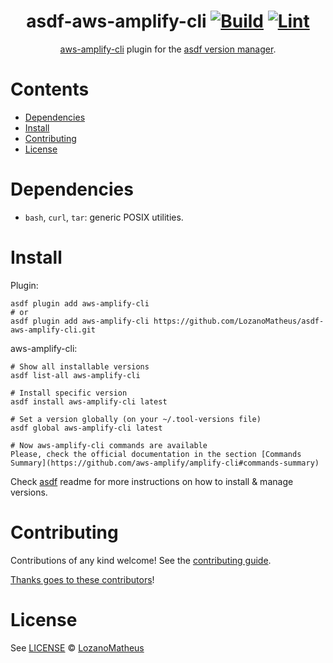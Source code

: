 <div align="center">

# asdf-aws-amplify-cli [![Build](https://github.com/LozanoMatheus/asdf-aws-amplify-cli/actions/workflows/build.yml/badge.svg)](https://github.com/LozanoMatheus/asdf-aws-amplify-cli/actions/workflows/build.yml) [![Lint](https://github.com/LozanoMatheus/asdf-aws-amplify-cli/actions/workflows/lint.yml/badge.svg)](https://github.com/LozanoMatheus/asdf-aws-amplify-cli/actions/workflows/lint.yml)

[aws-amplify-cli](https://docs.amplify.aws/cli/) plugin for the [asdf version manager](https://asdf-vm.com).

</div>

# Contents

- [Dependencies](#dependencies)
- [Install](#install)
- [Contributing](#contributing)
- [License](#license)

# Dependencies

- `bash`, `curl`, `tar`: generic POSIX utilities.

# Install

Plugin:

```shell
asdf plugin add aws-amplify-cli
# or
asdf plugin add aws-amplify-cli https://github.com/LozanoMatheus/asdf-aws-amplify-cli.git
```

aws-amplify-cli:

```shell
# Show all installable versions
asdf list-all aws-amplify-cli

# Install specific version
asdf install aws-amplify-cli latest

# Set a version globally (on your ~/.tool-versions file)
asdf global aws-amplify-cli latest

# Now aws-amplify-cli commands are available
Please, check the official documentation in the section [Commands Summary](https://github.com/aws-amplify/amplify-cli#commands-summary)
```

Check [asdf](https://github.com/asdf-vm/asdf) readme for more instructions on how to
install & manage versions.

# Contributing

Contributions of any kind welcome! See the [contributing guide](contributing.md).

[Thanks goes to these contributors](https://github.com/LozanoMatheus/asdf-aws-amplify-cli/graphs/contributors)!

# License

See [LICENSE](LICENSE) © [LozanoMatheus](https://github.com/LozanoMatheus/)
